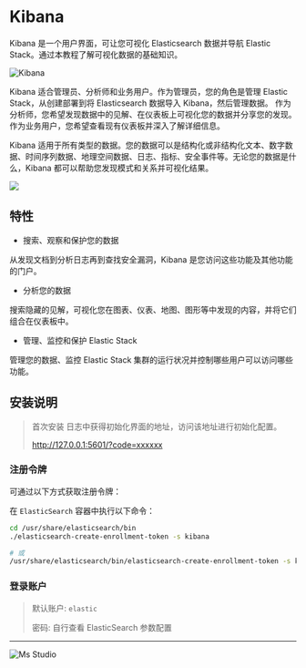 # Kibana

Kibana 是一个用户界面，可让您可视化 Elasticsearch 数据并导航 Elastic Stack。通过本教程了解可视化数据的基础知识。

![Kibana](https://file.lifebus.top/imgs/kibana_cover.png)

Kibana 适合管理员、分析师和业务用户。作为管理员，您的角色是管理 Elastic Stack，从创建部署到将 Elasticsearch 数据导入
Kibana，然后管理数据。
作为分析师，您希望发现数据中的见解、在仪表板上可视化您的数据并分享您的发现。作为业务用户，您希望查看现有仪表板并深入了解详细信息。

Kibana 适用于所有类型的数据。您的数据可以是结构化或非结构化文本、数字数据、时间序列数据、地理空间数据、日志、指标、安全事件等。无论您的数据是什么，Kibana
都可以帮助您发现模式和关系并可视化结果。

![](https://img.shields.io/badge/%E6%96%B0%E7%96%86%E8%90%8C%E6%A3%AE%E8%BD%AF%E4%BB%B6%E5%BC%80%E5%8F%91%E5%B7%A5%E4%BD%9C%E5%AE%A4-%E6%8F%90%E4%BE%9B%E6%8A%80%E6%9C%AF%E6%94%AF%E6%8C%81-blue)

## 特性

+ 搜索、观察和保护您的数据

从发现文档到分析日志再到查找安全漏洞，Kibana 是您访问这些功能及其他功能的门户。

+ 分析您的数据

搜索隐藏的见解，可视化您在图表、仪表、地图、图形等中发现的内容，并将它们组合在仪表板中。

+ 管理、监控和保护 Elastic Stack

管理您的数据、监控 Elastic Stack 集群的运行状况并控制哪些用户可以访问哪些功能。

## 安装说明

> 首次安装 日志中获得初始化界面的地址，访问该地址进行初始化配置。
>
> http://127.0.0.1:5601/?code=xxxxxx

### 注册令牌

可通过以下方式获取注册令牌：

在 `ElasticSearch` 容器中执行以下命令：

```sh
cd /usr/share/elasticsearch/bin
./elasticsearch-create-enrollment-token -s kibana

# 或
/usr/share/elasticsearch/bin/elasticsearch-create-enrollment-token -s kibana
```

### 登录账户

> 默认账户: `elastic`
>
> 密码: 自行查看 ElasticSearch 参数配置

---

![Ms Studio](https://file.lifebus.top/imgs/ms_blank_001.png)
